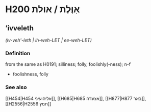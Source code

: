 # H200 אִוֶּלֶת / אולת

## ʼivveleth

_(iv-veh'-leth | ih-weh-LET | ee-weh-LET)_

### Definition

from the same as H0191; silliness; folly, foolishly(-ness); n-f

- foolishness, folly

### See also

[[H454|H454 אליהועיני]], [[H685|H685 אצעדה]], [[H877|H877 באר]], [[H2556|H2556 חמץ]]
